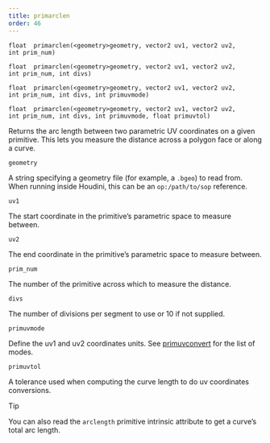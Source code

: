 ```yaml
---
title: primarclen
order: 46
---
```

`float  primarclen(<geometry>geometry, vector2 uv1, vector2 uv2, int prim_num)`

`float  primarclen(<geometry>geometry, vector2 uv1, vector2 uv2, int prim_num, int divs)`

`float  primarclen(<geometry>geometry, vector2 uv1, vector2 uv2, int prim_num, int divs, int primuvmode)`

`float  primarclen(<geometry>geometry, vector2 uv1, vector2 uv2, int prim_num, int divs, int primuvmode, float primuvtol)`

Returns the arc length between two parametric UV coordinates on a given primitive. This lets you measure the distance across a polygon face or along a curve.

`geometry`

A string specifying a geometry file (for example, a `.bgeo`) to read from. When running inside Houdini, this can be an `op:/path/to/sop` reference.

`uv1`

The start coordinate in the primitive’s parametric space to measure between.

`uv2`

The end coordinate in the primitive’s parametric space to measure between.

`prim_num`

The number of the primitive across which to measure the distance.

`divs`

The number of divisions per segment to use or 10 if not supplied.

`primuvmode`

Define the uv1 and uv2 coordinates units. See [primuvconvert](primuvconvert.html "Convert parametric UV locations on curve primitives between different spaces.") for the list of modes.

`primuvtol`

A tolerance used when computing the curve length to do uv coordinates conversions.

Tip

You can also read the `arclength` primitive intrinsic attribute to get a curve’s total arc length.
